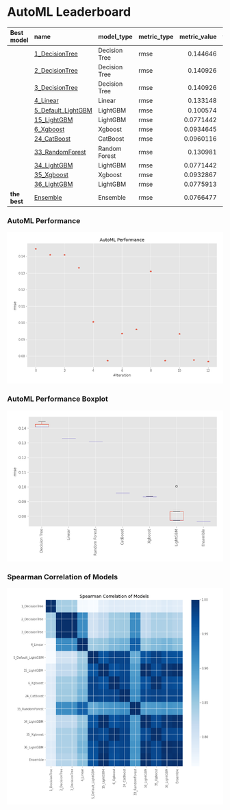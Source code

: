 # AutoML Leaderboard

| Best model   | name                                               | model_type    | metric_type   |   metric_value |   train_time |
|:-------------|:---------------------------------------------------|:--------------|:--------------|---------------:|-------------:|
|              | [1_DecisionTree](1_DecisionTree/README.md)         | Decision Tree | rmse          |      0.144646  |         0.38 |
|              | [2_DecisionTree](2_DecisionTree/README.md)         | Decision Tree | rmse          |      0.140926  |         0.39 |
|              | [3_DecisionTree](3_DecisionTree/README.md)         | Decision Tree | rmse          |      0.140926  |         0.41 |
|              | [4_Linear](4_Linear/README.md)                     | Linear        | rmse          |      0.133148  |         0.43 |
|              | [5_Default_LightGBM](5_Default_LightGBM/README.md) | LightGBM      | rmse          |      0.100574  |         0.68 |
|              | [15_LightGBM](15_LightGBM/README.md)               | LightGBM      | rmse          |      0.0771442 |         0.6  |
|              | [6_Xgboost](6_Xgboost/README.md)                   | Xgboost       | rmse          |      0.0934645 |         0.65 |
|              | [24_CatBoost](24_CatBoost/README.md)               | CatBoost      | rmse          |      0.0960116 |         1.19 |
|              | [33_RandomForest](33_RandomForest/README.md)       | Random Forest | rmse          |      0.130981  |         0.95 |
|              | [34_LightGBM](34_LightGBM/README.md)               | LightGBM      | rmse          |      0.0771442 |         0.63 |
|              | [35_Xgboost](35_Xgboost/README.md)                 | Xgboost       | rmse          |      0.0932867 |         0.68 |
|              | [36_LightGBM](36_LightGBM/README.md)               | LightGBM      | rmse          |      0.0775913 |         0.55 |
| **the best** | [Ensemble](Ensemble/README.md)                     | Ensemble      | rmse          |      0.0766477 |         0.31 |

### AutoML Performance
![AutoML Performance](ldb_performance.png)

### AutoML Performance Boxplot
![AutoML Performance Boxplot](ldb_performance_boxplot.png)

### Spearman Correlation of Models
![models spearman correlation](correlation_heatmap.png)


